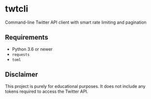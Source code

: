 # twtcli
Command-line Twitter API client with smart rate limiting and pagination

## Requirements
* Python 3.6 or newer
* `requests`
* `toml`

## Disclaimer
This project is purely for educational purposes. It does not include any tokens required to access the Twitter API.
